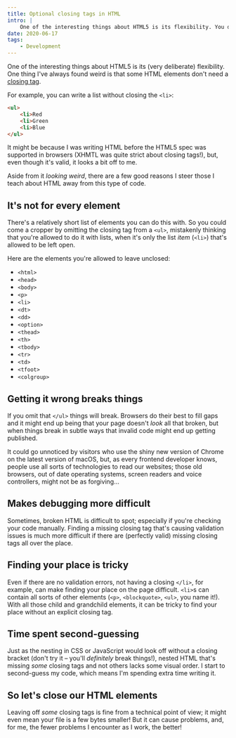 ```yaml
---
title: Optional closing tags in HTML
intro: |
    One of the interesting things about HTML5 is its flexibility. You don't even need a closing tag on some elements! But be careful with that.
date: 2020-06-17
tags:
    - Development
---
```


One of the interesting things about HTML5 is its (very deliberate) flexibility. One thing I've always found weird is that some HTML elements don't need a [closing tag](/blog/the-difference-between-elements-and-tags-in-html).

For example, you can write a list without closing the `<li>`:

```html
<ul>
    <li>Red
    <li>Green
    <li>Blue
</ul>
```

It might be because I was writing HTML before the HTML5 spec was supported in browsers (XHMTL was quite strict about closing tags!), but, even though it's valid, it looks a bit off to me.

Aside from it *looking weird*, there are a few good reasons I steer those I teach about HTML away from this type of code.


## It's not for every element

There's a relatively short list of elements you can do this with. So you could come a cropper by omitting the closing tag from a `<ul>`, mistakenly thinking that you're allowed to do it with lists, when it's only the list *item* (`<li>`) that's allowed to be left open.

Here are the elements you're allowed to leave unclosed:

- `<html>`
- `<head>`
- `<body>`
- `<p>`
- `<li>`
- `<dt>`
- `<dd>`
- `<option>`
- `<thead>`
- `<th>`
- `<tbody>`
- `<tr>`
- `<td>`
- `<tfoot>`
- `<colgroup>`


## Getting it wrong breaks things

If you omit that `</ul>` things will break. Browsers do their best to fill gaps and it might end up being that your page doesn't *look* all that broken, but when things break in subtle ways that invalid code might end up getting published.

It could go unnoticed by visitors who use the shiny new version of Chrome on the latest version of macOS, but, as every frontend developer knows, people use all sorts of technologies to read our websites; those old browsers, out of date operating systems, screen readers and voice controllers, might not be as forgiving…


## Makes debugging more difficult

Sometimes, broken HTML is difficult to spot; especially if you're checking your code manually. Finding a missing closing tag that's causing validation issues is much more difficult if there are (perfectly valid) missing closing tags all over the place.


## Finding your place is tricky

Even if there are no validation errors, not having a closing `</li>`, for example, can make finding your place on the page difficult. `<li>`s can contain all sorts of other elements (`<p>`, `<blockquote>`, `<ul>`, you name it!). With all those child and grandchild elements, it can be tricky to find your place without an explicit closing tag.


## Time spent second-guessing

Just as the nesting in CSS or JavaScript would look off without a closing bracket (don't try it – you'll *definitely* break things!), nested HTML that's missing *some* closing tags and not others lacks some visual order. I start to second-guess my code, which means I'm spending extra time writing it.


## So let's close our HTML elements

Leaving off *some* closing tags is fine from a technical point of view; it might even mean your file is a few bytes smaller! But it can cause problems, and, for me, the fewer problems I encounter as I work, the better!
